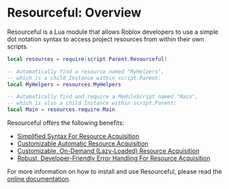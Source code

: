 # Resourceful: Overview

Resourceful is a Lua module that allows Roblox developers to use a simple
dot notation syntax to access project resources from within their own scripts.

```lua
local resources = require(script.Parent.Resourceful)

-- Automatically find a resource named "MyHelpers",
-- which is a child Instance within script.Parent:
local MyHelpers = resources.MyHelpers

-- Automatically find and require a ModuleScript named "Main",
-- which is also a child Instance within script.Parent:
local Main = resources.require.Main
```

Resourceful offers the following benefits:

- [Simplified Syntax For Resource Acquisition](https://betterthanreal.github.io/Resourceful/#simplified-syntax-for-resource-acquisition)
- [Customizable Automatic Resource Acquisition](https://betterthanreal.github.io/Resourceful/#customizable-automatic-resource-acquisition)
- [Customizable, On-Demand (Lazy-Loaded) Resource Acquisition](https://betterthanreal.github.io/Resourceful/#customizable-on-demand-lazy-loaded-resource-acquisition)
- [Robust, Developer-Friendly Error Handling For Resource Acquisition](https://betterthanreal.github.io/Resourceful/#robust-developer-friendly-error-handling-for-resource-acquisition)

For more information on how to install and use Resourceful, please read the
[online documentation](https://betterthanreal.github.io/Resourceful/).